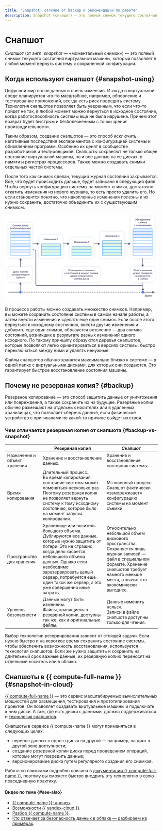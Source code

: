 ```yaml
---
title: 'Snapshot: отличие от backup и рекомендации по работе'
description: Snapshot (снапшот) — это полный снимок текущего состояния виртуальной машины, который позволяет в любой момент вернуть систему к сохраненной конфигурации.
---
```


# Снапшот

_Снапшот_ (от англ. _snapshot_ — «моментальный снимок») — это полный снимок текущего состояния виртуальной машины, который позволяет в любой момент вернуть систему к сохраненной конфигурации.

## Когда используют снапшот {#snapshot-using}

Цифровой мир полон данных и очень изменчив. И когда в виртуальной среде планируется что-то масштабное, например, обновление и тестирование приложений, всегда есть риск повредить систему. Технология снапшотов позволяет быть уверенным, что если что-то пойдет не так, в любой момент можно вернуться в исходное состояние, когда работоспособность системы еще не была нарушена. Причем этот возврат будет быстрым и безболезненным с точки зрения производительности.

Таким образом, создание снапшотов — это способ исключить негативные последствия экспериментов с конфигурацией системы и обновлением программ. Особенно их ценят в сообществе разработчиков и тестировщиков. Снапшоты сохраняют не только общее состояние виртуальной машины, но и все данные на ее дисках, в памяти и регистрах процессоров. Также можно создавать снимки отдельных частей системы.

После того как снимок сделан, текущий журнал состояний закрывается. Все, что будет происходить дальше, будет записано в следующий файл. Чтобы вернуть конфигурацию системы на момент снимка, достаточно откатить изменения из нового журнала, то есть просто удалить его. Но если становится понятно, что накопленные изменения полезны и их нужно сохранить, достаточно объединить их с существующим снимком.

![Снапшот: откат изменений или их объединение с исходным состоянием](../_assets/glossary/snapshot.svg)

В процессе работы можно создавать множество снимков. Например, вы можете сохранить состояние системы в самом начале работы, а затем внести изменения и сделать еще один снимок. Если после этого вернуться к исходному состоянию, внести другие изменения и добавить еще один снимок, образуется ветвление — два снимка состояний, возникших в результате разных изменений одного исходного. По такому принципу образуются деревья снапшотов, которые позволяют легко ориентироваться в версиях системы, быстро переключаться между ними и удалять ненужные.

Файлы снапшотов обычно хранятся максимально близко к системе — в одной папке с виртуальными дисками, для которых они создаются. Это гарантирует быстрое восстановление состояния машины.

## Почему не резервная копия? {#backup}

Резервное копирование — это способ защитить данные от уничтожения или повреждения, а также сохранить их на будущее. Резервные копии обычно размещают на отдельных носителях или в удаленных хранилищах, что позволяет сберечь данные, если физическое устройство с оригиналами по какой-то причине выйдет из строя.

### Чем отличается резервная копия от снапшота {#backup-vs-snapshot}

| | **Резервная копия** | **Снапшот** |
| --- | --------------- | ----------- |
| Назначение и объект хранения | Хранение и восстановление данных. | Хранение и восстановление состояния системы. |
| Время копирования | Длительный процесс.<br/>Во время копирования состояние системы может поменяться несколько раз. Поэтому резервная копия не позволяет вернуть систему к тому исходному состоянию, которое было на момент запуска копирования. | Мгновенный процесс.<br/>Снапшот фактически «замораживает» конфигурацию системы на момент съемки. |
| Пространство для хранения | Хранилище или носитель большого объема.<br/>Дублируются все данные, которые нужно защитить от потери. Это не страшно, когда дело касается небольшого объема данных. Однако если необходимо зарезервировать целый сервер, потребуется еще один такой же сервер, а это уже совершенно иные затраты. | Относительно небольшой объем дискового пространства.<br/>Сохраняется лишь журнал записей — файл в специальном формате. Хранение снапшотов требует намного меньше места, а значит это экономически выгоднее. |
| Уровень безопасности | Данные могут быть изменены.<br/>Файлы, хранящиеся в резервной копии, доступны так же, как и оригинальные файлы. | Данные изменить нельзя.<br/>Записи в файле снапшота доступны только для чтения. |

Выбор технологии резервирования зависит от стоящей задачи. Если нужно быстро и на короткое время сохранить состояние системы, чтобы обеспечить возможность восстановления, используется технология снапшотов. Если же нужно защитить и сохранить на длительный срок важные данные, их резервную копию переносят на отдельный носитель или в облако.

## Снапшоты в {{ compute-full-name }} {#snapshot-in-cloud}

[{{ compute-full-name }}](../compute/) — это сервис масштабируемых вычислительных мощностей для размещения, тестирования и прототипирования проектов. Он позволяет создавать виртуальные машины и подключать к ним диски. А там, где есть диски с данными, должна поддерживаться и [технология снапшотов](../compute/concepts/snapshot.md).

Снапшоты в сервисе {{ compute-name }} могут применяться в следующих целях:
* перенос данных с одного диска на другой — например, на диск в другой зоне доступности;
* создание резервной копии диска перед проведением операций, которые могут повредить данные;
* версионирование диска путем регулярного создания его снимков.

Работа со снимками подробно описана в [документации {{ compute-full-name }}](../compute/), поэтому вы сможете быстро внедрить эту технологию в свою повседневную практику.

#### Видео по теме {#see-also}

* [{{ compute-name }}: анонсы](https://www.youtube.com/watch?v=HAH1ylEusvQ).
* [Возможности {{ yandex-cloud }}](https://www.youtube.com/watch?v=79IZ97Hj4jw).
* [Разбор {{ compute-name }}](https://www.youtube.com/watch?v=W1r7bBoDtZ8).
* [Кто отвечает за безопасность данных в облаке — разбираем на примерах](https://www.youtube.com/watch?v=TJvqHCi-lYQ).
